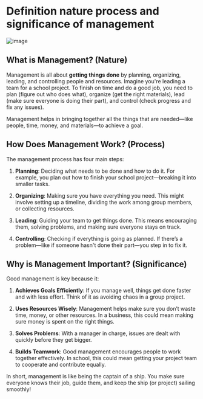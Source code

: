 # Definition nature process and significance of management
![image](https://github.com/user-attachments/assets/17789da0-b491-4ca5-833b-d26ccbcb1faf)

## **What is Management? (Nature)**
Management is all about **getting things done** by planning, organizing, leading, and controlling people and resources. Imagine you're leading a team for a school project. To finish on time and do a good job, you need to plan (figure out who does what), organize (get the right materials), lead (make sure everyone is doing their part), and control (check progress and fix any issues). 

Management helps in bringing together all the things that are needed—like people, time, money, and materials—to achieve a goal.

## **How Does Management Work? (Process)**
The management process has four main steps:

1. **Planning**: Deciding what needs to be done and how to do it. For example, you plan out how to finish your school project—breaking it into smaller tasks.
   
2. **Organizing**: Making sure you have everything you need. This might involve setting up a timeline, dividing the work among group members, or collecting resources.

3. **Leading**: Guiding your team to get things done. This means encouraging them, solving problems, and making sure everyone stays on track.

4. **Controlling**: Checking if everything is going as planned. If there’s a problem—like if someone hasn't done their part—you step in to fix it.

## **Why is Management Important? (Significance)**
Good management is key because it:

1. **Achieves Goals Efficiently**: If you manage well, things get done faster and with less effort. Think of it as avoiding chaos in a group project.

2. **Uses Resources Wisely**: Management helps make sure you don’t waste time, money, or other resources. In a business, this could mean making sure money is spent on the right things.

3. **Solves Problems**: With a manager in charge, issues are dealt with quickly before they get bigger.

4. **Builds Teamwork**: Good management encourages people to work together effectively. In school, this could mean getting your project team to cooperate and contribute equally.

In short, management is like being the captain of a ship. You make sure everyone knows their job, guide them, and keep the ship (or project) sailing smoothly!
